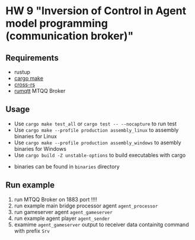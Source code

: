 # HW 9 "Inversion of Control in Agent model programming (communication broker)"

## Requirements

* rustup
* [cargo make]( https://github.com/sagiegurari/cargo-make )
* [cross-rs]( https://github.com/cross-rs/cross )
* [rumqtt]( https://github.com/bytebeamio/rumqtt ) MTQQ Broker

## Usage

- Use ``cargo make test_all`` or ``cargo test -- --nocapture`` to run test
- Use ``cargo make --profile production assembly_linux`` to assembly binaries for Linux
- Use ``cargo make --profile production assembly_windows`` to asembly binaries for Windows
- Use ``cargo build -Z unstable-options`` to build executables with cargo

* binaries can be found in ``binaries`` directory

## Run example
1. run MTQQ Broker on 1883 port !!!!
2. run example main bridge processor agent ``agent_processor``
3. run gameserver agent ``agent_gameserver``
4. run example agent player ``agent_sender``
5. examime ``agent_gameserver`` output to receiver data containitg command with prefix ``Srv``
